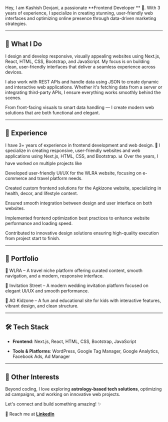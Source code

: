 

Hey, I am Kashish Devjani, a passionate **Frontend Developer ** 🚀. With 3 years of experience, I specialize in creating stunning, user-friendly web interfaces and optimizing online presence through data-driven marketing strategies. 

---

## 📌 What I Do
I design and develop responsive, visually appealing websites using Next.js, React, HTML, CSS, Bootstrap, and JavaScript. My focus is on building clean, user-friendly interfaces that deliver a seamless experience across devices.

I also work with REST APIs and handle data using JSON to create dynamic and interactive web applications. Whether it's fetching data from a server or integrating third-party APIs, I ensure everything works smoothly behind the scenes.

From front-facing visuals to smart data handling — I create modern web solutions that are both functional and elegant.

---

## 💼 Experience
I have 3+ years of experience in frontend development and web design. 🚀 I specialize in creating responsive, user-friendly websites and web applications using Next.js, HTML, CSS, and Bootstrap. 📊 Over the years, I have worked on multiple projects like

Developed user-friendly UI/UX for the WLRA website, focusing on e-commerce and travel platform needs.

Created custom frontend solutions for the Agkizone website, specializing in health, decor, and lifestyle content.

Ensured smooth integration between design and user interface on both websites.

Implemented frontend optimization best practices to enhance website performance and loading speed.

Contributed to innovative design solutions ensuring high-quality execution from project start to finish.

---

## 🎨 Portfolio
🔗 WLRA – A travel niche platform offering curated content, smooth navigation, and a modern, responsive interface.

🔗 Invitation Street – A modern wedding invitation platform focused on elegant UI/UX and smooth performance.

🔗 AG Kidzone – A fun and educational site for kids with interactive features, vibrant design, and clean structure.

---

## 🛠 Tech Stack
- **Frontend**: Next.js, React, HTML, CSS, Bootstrap, JavaScript

- **Tools & Platforms**: WordPress, Google Tag Manager, Google Analytics, Facebook Ads, Ad Manager

---

## 🚀 Other Interests
Beyond coding, I love exploring **astrology-based tech solutions**, optimizing ad campaigns, and working on innovative web projects.

Let's connect and build something amazing! ✨

📩 Reach me at **[LinkedIn](https://www.linkedin.com/in/kashishdevjani/)**
